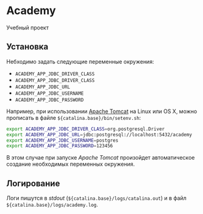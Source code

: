 Academy
=======

Учебный проект


## Установка

Небходимо задать следующие переменные окружения:

 - `ACADEMY_APP_JDBC_DRIVER_CLASS`
 - `ACADEMY_APP_JDBC_DRIVER_CLASS`
 - `ACADEMY_APP_JDBC_URL`
 - `ACADEMY_APP_JDBC_USERNAME`
 - `ACADEMY_APP_JDBC_PASSWORD`

Например, при использовании [Apache Tomcat](http://tomcat.apache.org/) на Linux или  OS X, можно прописать в файле `${catalina.base}/bin/setenv.sh`:


```sh
export ACADEMY_APP_JDBC_DRIVER_CLASS=org.postgresql.Driver
export ACADEMY_APP_JDBC_URL=jdbc:postgresql://localhost:5432/academy
export ACADEMY_APP_JDBC_USERNAME=postgres
export ACADEMY_APP_JDBC_PASSWORD=123456
```


В этом случае при запуске *Apache Tomcat* произойдет автоматическое создание необходимых переменных окружения.


## Логирование

Логи пишутся в *stdout* (`${catalina.base}/logs/catalina.out`) и в файл `${catalina.base}/logs/academy.log`.
